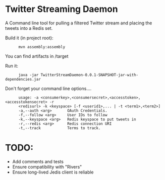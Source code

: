 Twitter Streaming Daemon
========================

A Command line tool for pulling a filtered Twitter stream and placing the tweets into a Redis set.

Build it (in project root):

          mvn assembly:assembly
          
You can find artifacts in /target

Run it:

          java -jar TwitterStreamDaemon-0.0.1-SNAPSHOT-jar-with-dependencies.jar
          
Don't forget your command line options....

          usage: -a <consumerkey>,<consumersecret>,<accesstoken>,<accesstokensecret> -r
          <redisurl> -k <keyspace> [-f <userid1>,... | -t <term1>,<term2>]
          -a,--auth <arg>       OAuth Credentials.
          -f,--follow <arg>     User IDs to follow
          -k,--keyspace <arg>   Redis keyspace to put tweets in
          -r,--redis <arg>      Redis connection URI
          -t,--track            Terms to track.

TODO:
=====
* Add comments and tests
* Ensure compatibility with "Rivers"
* Ensure long-lived Jedis client is reliable
